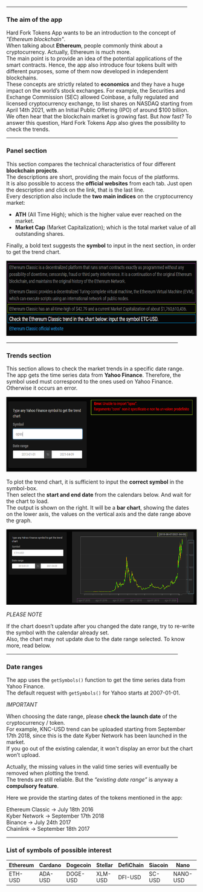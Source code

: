 <!---
Title: "Hard Fork Tokens"
author: "Camillo Giuseppe Majerczyk"
date: "10/04/2021"
output: html_document
--->

<hr align="center" size="4px" width="95%">

### The aim of the app
Hard Fork Tokens App wants to be an introduction to the concept of *"Ethereum blockchain"*. <br> When talking about **Ethereum**, people commonly think about a cryptocurrency. Actually, Ethereum is much more. <br>
The main point is to provide an idea of the potential applications of the smart contracts. Hence, the app also introduce four tokens built with different purposes, some of them now developed in independent blockchains. <br>
These concepts are strictly related to **economics** and they have a huge impact on the world’s stock exchanges. For example, the Securities and Exchange Commission (SEC) allowed Coinbase, a fully regulated and licensed cryptocurrency exchange, to list shares on NASDAQ starting from April 14th 2021, with an Initial Public Offering (IPO) of around $100 billion. <br>
We often hear that the blockchain market is growing fast. But *how* fast? To answer this question, Hard Fork Tokens App also gives the possibility to check the trends. <br>

<hr align="center" size="4px" width="90%">

### Panel section
This section compares the technical characteristics of four different **blockchain projects**. <br>
The descriptions are short, providing the main focus of the platforms. <br> It is also possible to access the **official websites** from each tab. Just open the description and click on the link, that is the last line. <br>
Every description also include the **two main indices** on the cryptocurrency market:

* **ATH** (All Time High); which is the higher value ever reached on the market.
* **Market Cap** (Market Capitalization); which is the total market value of all outstanding shares.

Finally, a bold text suggests the **symbol** to input in the next section, in order to get the trend chart. <br>

<p align="center">
<img src="HardForkTokens/www/descriptiondiv.png" width="700" height="200">
</p>

<hr align="center" size="4px" width="90%">

### Trends section
This section allows to check the market trends in a specific date range. <br>
The app gets the time series data from **Yahoo Finance**. Therefore, the symbol used must correspond to the ones used on Yahoo Finance. Otherwise it occurs an error.

<p align="center">
<img src="HardForkTokens/www/errortrend.png" width="700" height="200">
</p>

To plot the trend chart, it is sufficient to input the **correct symbol** in the symbol-box. <br>
Then select the **start and end date** from the calendars below. And wait for the chart to load. <br>
The output is shown on the right. It will be a **bar chart**, showing the dates on the lower axis, the values on the vertical axis and the date range above the graph. <br>

<p align="center">
<img src="HardForkTokens/www/exchart.png" width="700" height="200">
</p>

_PLEASE NOTE_

If the chart doesn’t update after you changed the date range, try to re-write the symbol with the calendar already set. <br>
Also, the chart may not update due to the date range selected. To know more, read below.

<hr align="center" size="4px" width="90%">

### Date ranges
The app uses the `getSymbols()`  function to get the time series data from Yahoo Finance. <br>
The default request with `getSymbols()` for Yahoo starts at 2007-01-01.

_IMPORTANT_

When choosing the date range, please **check the launch date** of the cryptocurrency / token. <br>
For example, KNC-USD trend can be uploaded starting from September 17th 2018, since this is the date Kyber Network has been launched in the market. <br>
If you go out of the existing calendar, it won't display an error but the chart won’t upload.

Actually, the missing values in the valid time series  will eventually be removed when plotting the trend. <br>
The trends are still reliable. But the *“existing date range”* is anyway a **compulsory feature**.

Here we provide the starting dates of the tokens mentioned in the app: 

Ethereum Classic  &#8594;  July 18th 2016  <br>
Kyber Network  &#8594;  September 17th 2018  <br>
Binance  &#8594;  July 24th 2017  <br>
Chainlink  &#8594;  September 18th 2017  <br>

<hr align="center" size="4px" width="90%">

### List of symbols of possible interest

| Ethereum | Cardano  | Dogecoin  | Stellar | DefiChain | Siacoin | Nano     | Skycoin  | Diamond  | Tether   |
| -------- | -------- | --------- | ------- | --------- | ------  | -------- | -------  | -------  | -------- |
| ETH-USD  | ADA-USD  | DOGE-USD  | XLM-USD | DFI-USD   | SC-USD  | NANO-USD | SKY-USD  | DMD-USD  | USDT-USD |
